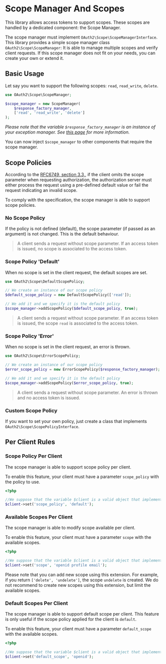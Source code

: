 # Scope Manager And Scopes

This library allows access tokens to support scopes.
These scopes are handled by a dedicated component: the Scope Manager.

The scope manager must implement `OAuth2\Scope\ScopeManagerInterface`.
This library provides a simple scope manager class `OAuth2\Scope\ScopeManager`:
It is able to manage multiple scopes and verify client requests.
If this scope manager does not fit on your needs, you can create your own or extend it.

## Basic Usage

Let say you want to support the following scopes: `read`, `read_write`, `delete`.

```php
use OAuth2\Scope\ScopeManager;

$scope_manager = new ScopeManager(
    $response_factory_manager,
    ['read', 'read_write', 'delete']
);
```

*Please note that the variable `$response_factory_manager` is an instance of your exception manager. See [this page](exception.md) for more information.*

You can now inject `$scope_manager` to other components that require the scope manager.

## Scope Policies

According to the [RFC6749, section 3.3,](https://tools.ietf.org/html/rfc6749#section-3.3), if the client omits the scope parameter when requesting authorization, the authorization server must either process the request using a pre-defined default value or fail the request indicating an invalid scope.

To comply with the specification, the scope manager is able to support scope policies.

### No Scope Policy

If the policy is not defined (default), the scope parameter (if passed as an argument) is not changed. This is the default behaviour.

> A client sends a request without scope parameter. If an access token is issued, no scope is associated to the access token.

### Scope Policy 'Default'

When no scope is set in the client request, the default scopes are set.

```php
use OAuth2\Scope\DefaultScopePolicy;

// We create an instance of our scope policy
$default_scope_policy = new DefaultScopePolicy(['read']);

// We add it and we specify it is the default policy
$scope_manager->addScopePolicy($default_scope_policy, true);
```

> A client sends a request without scope parameter. If an access token is issued, the scope `read` is associated to the access token.

### Scope Policy 'Error'

When no scope is set in the client request, an error is thrown.

```php
use OAuth2\Scope\ErrorScopePolicy;

// We create an instance of our scope policy
$error_scope_policy = new ErrorScopePolicy($response_factory_manager);

// We add it and we specify it is the default policy
$scope_manager->addScopePolicy($error_scope_policy, true);
```

> A client sends a request without scope parameter. An error is thrown and no access token is issued.

### Custom Scope Policy

If you want to set your own policy, just create a class that implements `OAuth2\Scope\ScopePolicyInterface`.

## Per Client Rules

### Scope Policy Per Client

The scope manager is able to support scope policy per client.

To enable this feature, your client must have a parameter `scope_policy` with the policy to use.

```php
<?php

//We suppose that the variable $client is a valid object that implements \OAuth2\Client\ClientInterface
$client->set('scope_policy', 'default');
```

### Available Scopes Per Client

The scope manager is able to modify scope available per client.

To enable this feature, your client must have a parameter `scope` with the available scopes.

```php
<?php

//We suppose that the variable $client is a valid object that implements \OAuth2\Client\ClientInterface
$client->set('scope', 'openid profile email');
```

Please note that you can add new scope using this extension. For example, if you return `['delete', 'undelete']`, the scope `undelete` is created.
We do not recommend to create new scopes using this extension, but limit the available scopes. 

### Default Scopes Per Client

The scope manager is able to support default scope per client. This feature is only useful if the scope policy applied for the client is `default`.

To enable this feature, your client must have a parameter `default_scope` with the available scopes.

```php
<?php

//We suppose that the variable $client is a valid object that implements \OAuth2\Client\ClientInterface
$client->set('default_scope', 'openid');
```
